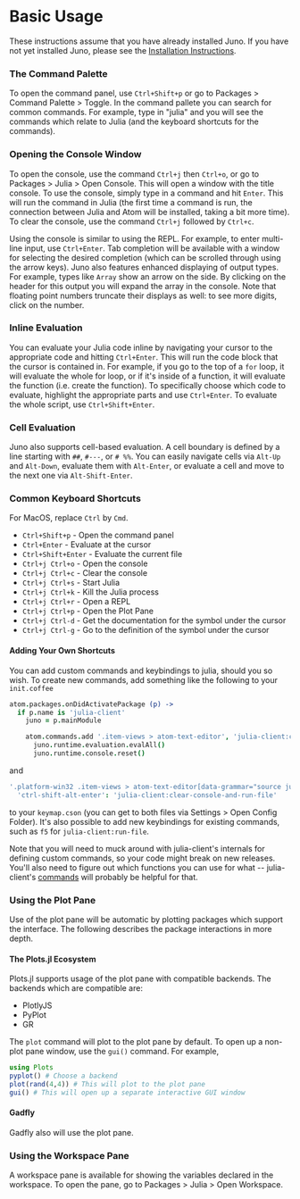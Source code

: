 # Basic Usage

These instructions assume that you have already installed Juno. If you have not yet installed Juno, please see the [Installation Instructions](@ref).

### The Command Palette

To open the command panel, use `Ctrl+Shift+p` or go to Packages > Command Palette > Toggle. In the command pallete you can search for common commands. For example, type in "julia" and you will see the commands which relate to Julia (and the keyboard shortcuts for the commands).

### Opening the Console Window

To open the console, use the command `Ctrl+j` then `Ctrl+o`, or go to Packages > Julia > Open Console. This will open a window with the title console. To use the console, simply type in a command and hit `Enter`. This will run the command in Julia (the first time a command is run, the connection between Julia and Atom will be installed, taking a bit more time). To clear the console, use the command `Ctrl+j` followed by `Ctrl+c`.

Using the console is similar to using the REPL. For example, to enter multi-line input, use `Ctrl+Enter`. Tab completion will be available with a window for selecting the desired completion (which can be scrolled through using the arrow keys). Juno also features enhanced displaying of output types. For example, types like `Array` show an arrow on the side. By clicking on the header for this output you will expand the array in the console. Note that floating point numbers truncate their displays as well: to see more digits, click on the number.

### Inline Evaluation

You can evaluate your Julia code inline by navigating your cursor to the appropriate code and hitting `Ctrl+Enter`. This will run the code block that the cursor is contained in. For example, if you go to the top of a `for` loop, it will evaluate the whole for loop, or if it's inside of a function, it will evaluate the function (i.e. create the function). To specifically choose which code to evaluate, highlight the appropriate parts and use `Ctrl+Enter`. To evaluate the whole script, use `Ctrl+Shift+Enter`.

### Cell Evaluation

Juno also supports cell-based evaluation. A cell boundary is defined by a line starting with `##`, `#---`, or `# %%`. You can easily navigate cells via `Alt-Up` and `Alt-Down`, evaluate them with  `Alt-Enter`, or evaluate a cell and move to the next one via `Alt-Shift-Enter`.

### Common Keyboard Shortcuts

For MacOS, replace `Ctrl` by `Cmd`.

- `Ctrl+Shift+p` - Open the command panel
- `Ctrl+Enter` - Evaluate at the cursor
- `Ctrl+Shift+Enter` - Evaluate the current file
- `Ctrl+j Ctrl+o` - Open the console
- `Ctrl+j Ctrl+c` - Clear the console
- `Ctrl+j Ctrl+s` - Start Julia
- `Ctrl+j Ctrl+k` - Kill the Julia process
- `Ctrl+j Ctrl+r` - Open a REPL
- `Ctrl+j Ctrl+p` - Open the Plot Pane
- `Ctrl+j Ctrl-d` - Get the documentation for the symbol under the cursor
- `Ctrl+j Ctrl-g` - Go to the definition of the symbol under the cursor

#### Adding Your Own Shortcuts

You can add custom commands and keybindings to julia, should you so wish. To create new commands, add something like the following to your `init.coffee`
```coffee
atom.packages.onDidActivatePackage (p) ->
  if p.name is 'julia-client'
    juno = p.mainModule

    atom.commands.add '.item-views > atom-text-editor', 'julia-client:clear-console-and-run-file', ->
      juno.runtime.evaluation.evalAll()
      juno.runtime.console.reset()

```
and
```cson
'.platform-win32 .item-views > atom-text-editor[data-grammar="source julia"]':
  'ctrl-shift-alt-enter': 'julia-client:clear-console-and-run-file'
```
to your `keymap.cson` (you can get to both files via Settings > Open Config Folder). It's also possible to add new keybindings for existing commands, such as `f5` for `julia-client:run-file`.

Note that you will need to muck around with julia-client's internals for defining custom commands, so your code might break on new releases. You'll also need to figure out which functions you can use for what -- julia-client's [commands](https://github.com/JunoLab/atom-julia-client/blob/master/lib/package/commands.coffee) will probably be helpful for that.

### Using the Plot Pane

Use of the plot pane will be automatic by plotting packages which support the
interface. The following describes the package interactions in more depth.

#### The Plots.jl Ecosystem

Plots.jl supports usage of the plot pane with compatible backends. The backends
which are compatible are:

- PlotlyJS
- PyPlot
- GR

The `plot` command will plot to the plot pane by default. To open up a non-plot
pane window, use the `gui()` command. For example,

```julia
using Plots
pyplot() # Choose a backend
plot(rand(4,4)) # This will plot to the plot pane
gui() # This will open up a separate interactive GUI window
```

#### Gadfly

Gadfly also will use the plot pane.

### Using the Workspace Pane

A workspace pane is available for showing the variables declared in the workspace.
To open the pane, go to Packages > Julia > Open Workspace.
